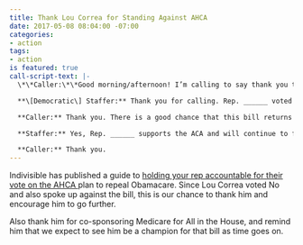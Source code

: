 ```yaml
---
title: Thank Lou Correa for Standing Against AHCA
date: 2017-05-08 08:04:00 -07:00
categories:
- action
tags:
- action
is featured: true
call-script-text: |-
  \*\*Caller:\*\*Good morning/afternoon! I’m calling to say thank you to Rep. ______ for voting against TumpCare.

  **\[Democratic\] Staffer:** Thank you for calling. Rep. ______ voted against the American Health Care Act because she/he wants to make sure that every American has access to affordable health care. TrumpCare would take it away from 24 million people, which is completely unacceptable. She/he will continue to fight against it should it come back for another vote in the House.

  **Caller:** Thank you. There is a good chance that this bill returns after getting changed in the Senate. Will Rep. ____ commit to me, her/his constituent that she/he will vote against this bill if it comes back to the House?

  **Staffer:** Yes, Rep. ______ supports the ACA and will continue to fight to protect it.

  **Caller:** Thank you.
---
```


Indivisible has published a guide to [holding your rep accountable for their vote on the AHCA ](https://www.indivisibleguide.com/resource/gop-health-care-repeal-hold-accountable/?link_id=8&can_id=6b18a611b881e2ffe2f5ec6e1a682fe8&source=email-its-time-for-payback-recess&email_referrer=its-time-for-payback-recess&email_subject=its-time-for-payback-recess)plan to repeal Obamacare.  Since Lou Correa voted No and also spoke up against the bill, this is our chance to thank him and encourage him to go further.   

Also thank him for co-sponsoring Medicare for All in the House, and remind him that we expect to see him be a champion for that bill as time goes on.